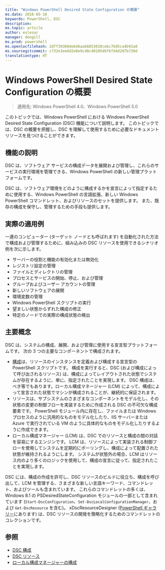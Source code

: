 ```yaml
---
title: "Windows PowerShell Desired State Configuration の概要"
ms.date: 2016-05-16
keywords: PowerShell, DSC
description: 
ms.topic: article
author: eslesar
manager: dongill
ms.prod: powershell
ms.openlocfilehash: 2dff393684eb46aab6853010cebc76d5ca4b93a8
ms.sourcegitcommit: c732e3ee6d2e0e9cd8c40105d6fbfd4d207b730d
translationtype: HT
---
```

# <a name="windows-powershell-desired-state-configuration-overview"></a>Windows PowerShell Desired State Configuration の概要 

> 適用先: Windows PowerShell 4.0、Windows PowerShell 5.0

このトピックでは、Windows PowerShell における Windows PowerShell Desired State Configuration (DSC) 機能について説明します。 このトピックでは、DSC の概要を把握し、DSC を理解して使用するために必要なドキュメント リソースを見つけることができます。

## <a name="feature-description"></a>機能の説明
DSC は、ソフトウェア サービスの構成データを展開および管理し、これらのサービスの実行環境を管理できる、Windows PowerShell の新しい管理プラットフォームです。

DSC は、ソフトウェア環境をどのように構成するかを宣言によって指定するために使用する、Windows PowerShell の言語拡張、新しい Windows PowerShell コマンドレット、およびリソースのセットを提供します。 また、既存の構成を保守し、管理するための手段も提供します。

## <a name="practical-applications"></a>実際の適用例
一連のコンピューター (ターゲット ノードとも呼ばれます) を自動化された方法で構成および管理するために、組み込みの DSC リソースを使用できるシナリオ例を次に示します。

* サーバーの役割と機能の有効化または無効化
* レジストリ設定の管理
* ファイルとディレクトリの管理
* プロセスとサービスの開始、停止、および管理
* グループおよびユーザー アカウントの管理
* 新しいソフトウェアの展開
* 環境変数の管理
* Windows PowerShell スクリプトの実行
* 望ましい状態からずれた構成の修正
* 特定のノードでの実際の構成状態の検出

## <a name="key-concepts"></a>主要概念
DSC は、システムの構成、展開、および管理に使用する宣言型プラットフォームです。 次の 3 つの主要なコンポーネントで構成されます。

* [構成](configurations.md)は、リソースのインスタンスを定義および構成する宣言型の PowerShell スクリプトです。 構成を実行すると、DSC (および構成によって呼び出されるリソース) は、構成によってレイアウトされた状態でシステムが存在するように、単に、指定されたことを実現します。 DSC 構成は、べき等でもあります。ローカル構成マネージャー (LCM) によって、構成によって宣言された状態でマシンが構成されることが、継続的に保証されます。
* リソースは、サブシステムのさまざまなコンポーネントをモデル化し、その状態の変更の制御フローを実装するために作成される DSC の不可欠な構成要素です。 PowerShell モジュール内に存在し、ファイルまたは Windows プロセスのように汎用的なものをモデル化したり、IIS サーバーまたは Azure で実行されている VM のように具体的なものをモデル化したりするように作成できます。
* ローカル構成マネージャー (LCM) は、DSC でのリソースと構成の間の対話を容易にするエンジンです。 LCM は、リソースによって実装される制御フローを使用してシステムを定期的にポーリングし、構成によって配置された状態が維持されるようにします。 システムが状態外の場合、LCM はリソース内のより多くのロジックを使用して、構成の宣言に従って、指定されたことを実現します。 

DSC には、構成の作成を許可し、DSC リソースのビルドに役立ち、構成を呼び出して、LCM を管理する、さまざまな新しい言語キーワード、コマンドレット、およびツールも含まれています。 これらのコマンドレットの多くは、Windows 8.1 の PSDesiredStateConfiguration モジュールの一部として含まれています (`Start-DscConfiguration`、`Set-DscLocalConfigurationManager`、および `Get-DscResource` を含む)。 xDscResourceDesigner ([PowerShell ギャラリー](https://www.powershellgallery.com/packages/xDSCResourceDesigner/)にあります) は、DSC リソースの開発を簡略化するためのコマンドレットのコレクションです。

## <a name="see-also"></a>参照
* [DSC 構成](configurations.md)
* [DSC リソース](resources.md)
* [ローカル構成マネージャーの構成](metaConfig.md)

